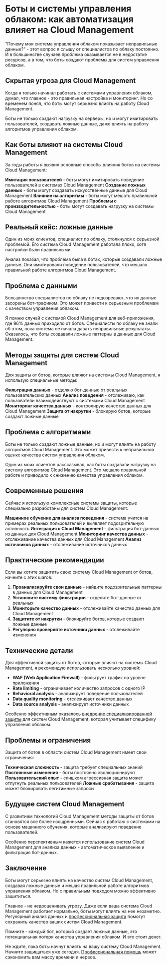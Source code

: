 # Боты и системы управления облаком: как автоматизация влияет на Cloud Management

"Почему моя система управления облаком показывает неправильные данные?" - этот вопрос я слышу от специалистов по облаку постоянно. И в большинстве случаев проблема оказывается не в недостатке ресурсов, а в том, что боты создают проблемы для систем управления облаком.

## Скрытая угроза для Cloud Management

Когда я только начинал работать с системами управления облаком, думал, что главное - это правильная настройка и мониторинг. Но со временем понял, что боты могут серьезно влиять на работу Cloud Management.

Боты не только создают нагрузку на серверы, но и могут имитировать пользователей, создавать ложные данные, даже влиять на работу алгоритмов управления облаком.

## Как боты влияют на системы Cloud Management

За годы работы я выявил основные способы влияния ботов на системы Cloud Management:

**Имитация пользователей** - боты могут имитировать поведение пользователей в системах Cloud Management
**Создание ложных данных** - боты могут создавать искусственные данные для Cloud Management
**Влияние на алгоритмы** - боты могут мешать правильной работе алгоритмов Cloud Management
**Проблемы с производительностью** - боты могут создавать нагрузку на системы Cloud Management

## Реальный кейс: ложные данные

Один из моих клиентов, специалист по облаку, столкнулся с серьезной проблемой. Его система Cloud Management работала плохо, хотя настройки были правильными.

Анализ показал, что проблема была в ботах, которые создавали ложные данные. Они имитировали поведение пользователей, что мешало правильной работе алгоритмов Cloud Management.

## Проблема с данными

Большинство специалистов по облаку не подозревают, что их данные засорены бот-трафиком. Это может привести к серьезным проблемам с качеством управления облаком.

Я помню случай с системой Cloud Management для веб-приложения, где 96% данных приходило от ботов. Специалисты по облаку не знали об этом, пока система не начала давать неправильные результаты. Оказалось, что боты создавали ложные паттерны в данных для Cloud Management.

## Методы защиты для систем Cloud Management

Для защиты от ботов, которые влияют на системы Cloud Management, я использую специальные методы:

**Фильтрация данных** - отделяю бот-данные от реальных пользовательских данных
**Анализ поведения** - отслеживаю, как пользователи взаимодействуют с системами Cloud Management
**Мониторинг качества данных** - контролирую качество данных для Cloud Management
**Защита от накрутки** - блокирую ботов, которые создают ложные данные

## Проблема с алгоритмами

Боты не только создают ложные данные, но и могут влиять на работу алгоритмов Cloud Management. Это может привести к неправильной оценке качества систем управления облаком.

Один из моих клиентов рассказывал, как боты создавали нагрузку на систему алгоритмов Cloud Management. Это мешало правильной работе и приводило к снижению качества управления облаком.

## Современные решения

Сейчас я использую комплексные системы защиты, которые специально разработаны для систем Cloud Management:

**Машинное обучение для анализа поведения** - система учится на примерах реальных пользователей и выявляет подозрительную активность
**Интеграция с Cloud Management** - фильтрация бот-данных из данных для Cloud Management
**Мониторинг качества данных** - отслеживание качества данных для Cloud Management
**Анализ источников данных** - отслеживание источников данных

## Практические рекомендации

Если вы хотите защитить свою систему Cloud Management от ботов, начните с этих шагов:

1. **Проанализируйте свои данные** - найдите подозрительные паттерны в данных для Cloud Management
2. **Установите систему фильтрации** - отделите бот-данные от реальных
3. **Мониторьте качество данных** - отслеживайте качество данных для Cloud Management
4. **Защитите от накрутки** - блокируйте ботов, которые создают ложные данные
5. **Регулярно проверяйте источники данных** - отслеживайте изменения

## Технические детали

Для эффективной защиты от ботов, которые влияют на системы Cloud Management, я рекомендую использовать несколько уровней:

- **WAF (Web Application Firewall)** - фильтрует трафик на уровне приложения
- **Rate limiting** - ограничивает количество запросов с одного IP
- **Behavioral analysis** - анализирует поведение пользователей
- **Data quality monitoring** - отслеживает качество данных
- **Data source analysis** - анализирует источники данных

Особенно эффективным оказалось [внедрение специализированной защиты](https://progaem.com/ustanovka-antibота-usluga-po-zashhite-ot-botов-vashih-sajtов-na-различных-cms-системах.html) для систем Cloud Management, которая учитывает специфику управления облаком.

## Проблемы и ограничения

Защита от ботов в области систем Cloud Management имеет свои ограничения:

**Техническая сложность** - защита требует специальных знаний
**Постоянные изменения** - боты постоянно эволюционируют
**Пользовательский опыт** - слишком агрессивная защита может отпугнуть реальных пользователей
**Ложные срабатывания** - защита может блокировать легитимные запросы

## Будущее систем Cloud Management

С развитием технологий Cloud Management методы защиты от ботов становятся все более изощренными. Сейчас я работаю с системами на основе машинного обучения, которые анализируют поведение пользователей.

Особенно перспективным кажется использование систем Cloud Management для анализа данных - автоматическое выявление и фильтрация бот-данных.

## Заключение

Боты могут серьезно влиять на качество систем Cloud Management, создавая ложные данные и мешая правильной работе алгоритмов управления облаком. Но с правильным подходом можно эффективно защититься.

Главное - не недооценивать угрозу. Даже если ваша система Cloud Management работает нормально, боты могут влиять на нее незаметно. Регулярный анализ данных и [профессиональная защита](https://progaem.com/ustanovka-antibота-usluga-po-zashhite-ot-botов-vashih-sajtов-na-различных-cms-системах.html) помогут сохранить качество ваших систем Cloud Management.

Помните - каждый бот, который создает ложные данные, это потенциальная потеря качества управления облаком. И это стоит денег.

Не ждите, пока боты начнут влиять на вашу систему Cloud Management. Начните защищаться уже сегодня. [Профессиональная помощь](https://progaem.com/ustanovka-antibота-usluga-po-zashhite-ot-botов-vashih-sajtов-na-различных-cms-системах.html) может сэкономить вам массу времени и нервов.
